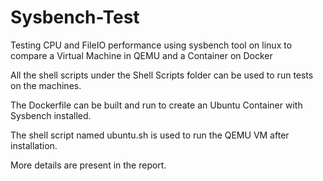 # Sysbench-Test
Testing CPU and FileIO performance using sysbench tool on linux to compare a Virtual Machine in QEMU and a Container on Docker

All the shell scripts under the Shell Scripts folder can be used to run tests on the machines. 

The Dockerfile can be built and run to create an Ubuntu Container with Sysbench installed.

The shell script named ubuntu.sh is used to run the QEMU VM after installation.  

More details are present in the report.
